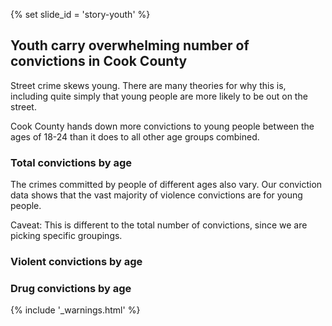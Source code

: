 {% set slide_id = 'story-youth' %}

## Youth carry overwhelming number of convictions in Cook County	

Street crime skews young. There are many theories for why this is, including quite simply that young people are more likely to be out on the street.

<p class="lead"> Cook County hands down more convictions to young people between the ages of 18-24 than it does to all other age groups combined. </p>

### Total convictions by age

<div class="chart" id="convictions-by-age-chart"></div>

The crimes committed by people of different ages also vary. Our conviction data shows that the vast majority of violence convictions are for young people. 

Caveat: This is different to the total number of convictions, since we are picking specific groupings.

### Violent convictions by age

<div class="chart" id="violent-convictions-by-age-chart"></div>

### Drug convictions by age

<div class="chart" id="drug-convictions-by-age-chart"></div>



{% include '_warnings.html' %}
